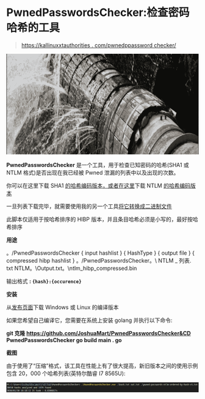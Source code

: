 # PwnedPasswordsChecker:检查密码哈希的工具

> [https://kallinuxxtauthorities . com/pwnedppassword checker/](https://kalilinuxtutorials.com/pwnedpasswordschecker/)

[![PwnedPasswordsChecker : Tool To Check Hash Of Password](img/44086eff0ceba23d193035ba549e0e51.png "PwnedPasswordsChecker : Tool To Check Hash Of Password")](https://1.bp.blogspot.com/-S2Q_sYUfVs4/X3W53LlMfKI/AAAAAAAAHs4/rlRBfgQ9D0M3attdavAQDcq-gRVPdgGUQCLcBGAsYHQ/s728/PwnedPasswordsChecker%25281%2529.png)

**PwnedPasswordsChecker** 是一个工具，用于检查已知密码的哈希(SHA1 或 NTLM 格式)是否出现在我已经被 Pwned 泄漏的列表中以及出现的次数。

你可以在这里下载 SHA1 [的哈希编码版本，或者在这里](https://downloads.pwnedpasswords.com/passwords/pwned-passwords-sha1-ordered-by-hash-v6.7z)下载 NTLM [的哈希编码版本](https://downloads.pwnedpasswords.com/passwords/pwned-passwords-ntlm-ordered-by-hash-v6.7z)

一旦列表下载完毕，就需要使用我的另一个工具[将它转换成二进制文件](https://github.com/JoshuaMart/HIBP_PasswordList_Slimmer)

此脚本仅适用于按哈希排序的 HIBP 版本，并且条目哈希必须是小写的，最好按哈希排序

**用途**

。/PwnedPasswordsChecker { input hashlist } { HashType } { output file } { compressed hibp hashlist }
。/PwnedPasswordsChecker。\ NTLM _ 列表. txt NTLM。\Output.txt。\ntlm_hibp_compressed.bin

输出格式 **: `{hash}:{occurence}`**

**安装**

从[发布页面](https://github.com/JoshuaMart/PwnedPasswordsChecker/releases)下载 Windows 或 Linux 的编译版本

如果您希望自己编译它，您需要在系统上安装 golang 并执行以下命令:

**git 克隆 https://github.com/JoshuaMart/PwnedPasswordsChecker&CD PwnedPasswordsChecker
go build main . go**

**截图**

由于使用了“压缩”格式，该工具在性能上有了很大提高，新旧版本之间的使用示例包含 20，000 个哈希列表(英特尔酷睿 I7 8565U):

![](img/07e450b5300c2277169de9d382feb54a.png)